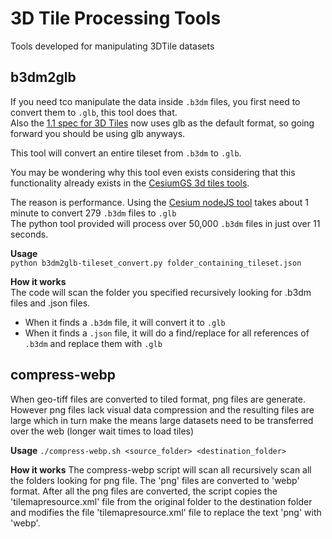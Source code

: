 # 3D Tile Processing Tools
Tools developed for manipulating 3DTile datasets


## b3dm2glb
If you need tco manipulate the data inside `.b3dm` files, you first need to convert them to `.glb`, this tool does that.  
Also the [1.1 spec for 3D Tiles](https://github.com/CesiumGS/3d-tiles/tree/1.1) now uses glb as the default format, so going forward you should be using glb anyways.

This tool will convert an entire tileset from `.b3dm` to `.glb`.

You may be wondering why this tool even exists considering that this functionality already exists in the [CesiumGS 3d tiles tools](https://github.com/CesiumGS/3d-tiles-tools). 

The reason is performance.
Using the [Cesium nodeJS tool](https://github.com/CesiumGS/3d-tiles-tools#b3dmtoglb) takes about 1 minute to convert 279 `.b3dm` files to `.glb`     
The python tool provided will process over 50,000 `.b3dm` files in just over 11 seconds.

**Usage**   
`python b3dm2glb-tileset_convert.py folder_containing_tileset.json`

**How it works**  
The code will scan the folder you specified recursively looking for .b3dm files and .json files.   
- When it finds a `.b3dm` file, it will convert it to `.glb`
- When it finds a `.json` file, it will do a find/replace for all references of `.b3dm` and replace them with `.glb`

## compress-webp
When geo-tiff files are converted to tiled format, png files are generate. However png files lack visual data compression and the resulting files are large which in turn make the means large datasets need to be transferred over the web (longer wait times to load tiles)

**Usage**
`./compress-webp.sh <source_folder> <destination_folder>`

**How it works**
The compress-webp script will scan all recursively scan all the folders looking for png file. The 'png' files are converted to 'webp' format.
After all the png files are converted, the script copies the 'tilemapresource.xml' file from the original folder to the destination folder and modifies the file 'tilemapresource.xml' file to replace the text 'png' with 'webp'.
